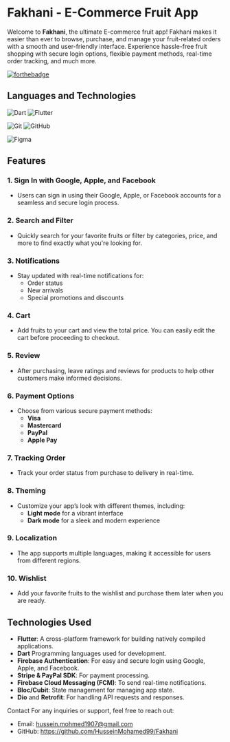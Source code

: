 # Fakhani - E-Commerce Fruit App

Welcome to **Fakhani**, the ultimate E-commerce fruit app! Fakhani makes it easier than ever to browse, purchase, and manage your fruit-related orders with a smooth and user-friendly interface. Experience hassle-free fruit shopping with secure login options, flexible payment methods, real-time order tracking, and much more.

[![forthebadge](https://forthebadge.com/images/badges/made-with-flutter.svg)](https://flutter.dev/)

## Languages and Technologies

![Dart](https://img.shields.io/badge/dart-%230175C2.svg?style=for-the-badge&logo=dart&logoColor=white)
![Flutter](https://img.shields.io/badge/Flutter-%2302569B.svg?style=for-the-badge&logo=Flutter&logoColor=white)

![Git](https://img.shields.io/badge/git-%23F05033.svg?style=for-the-badge&logo=git&logoColor=white)
![GitHub](https://img.shields.io/badge/github-%23121011.svg?style=for-the-badge&logo=github&logoColor=white)

![Figma](https://img.shields.io/badge/figma-%23F24E1E.svg?style=for-the-badge&logo=figma&logoColor=white)

## Features

### 1. **Sign In with Google, Apple, and Facebook**
   - Users can sign in using their Google, Apple, or Facebook accounts for a seamless and secure login process.

### 2. **Search and Filter**
   - Quickly search for your favorite fruits or filter by categories,
     price, and more to find exactly what you're looking for.

### 3. **Notifications**
   - Stay updated with real-time notifications for:
     - Order status
     - New arrivals
     - Special promotions and discounts

### 4. **Cart**
   - Add fruits to your cart and view the total price. You can easily edit the cart before proceeding to checkout.

### 5. **Review**
   - After purchasing, leave ratings and reviews for products to help other customers make informed decisions.

### 6. **Payment Options**
   - Choose from various secure payment methods:
     - **Visa**
     - **Mastercard**
     - **PayPal**
     - **Apple Pay**

### 7. **Tracking Order**
   - Track your order status from purchase to delivery in real-time.

### 8. **Theming**
   - Customize your app’s look with different themes, including:
     - **Light mode** for a vibrant interface
     - **Dark mode** for a sleek and modern experience

### 9. **Localization**
   - The app supports multiple languages, making it accessible for users from different regions.

### 10. **Wishlist**
   - Add your favorite fruits to the wishlist and purchase them later when you are ready.

## Technologies Used

- **Flutter**: A cross-platform framework for building natively compiled applications.
- **Dart** Programming languages used for development.
- **Firebase Authentication**: For easy and secure login using Google, Apple, and Facebook.
- **Stripe & PayPal SDK**: For payment processing.
- **Firebase Cloud Messaging (FCM)**: To send real-time notifications.
- **Bloc/Cubit**: State management for managing app state.
- **Dio** and **Retrofit**: For handling API requests and responses.



Contact
For any inquiries or support, feel free to reach out:

- Email: hussein.mohmed1907@gmail.com
- GitHub: https://github.com/HusseinMohamed99/Fakhani

